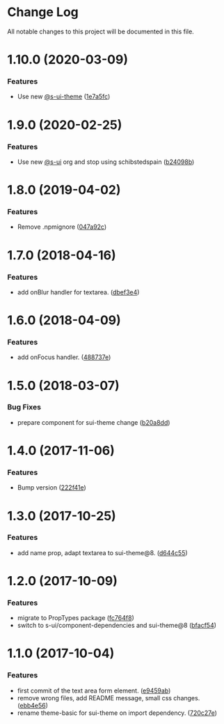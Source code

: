 # Change Log

All notable changes to this project will be documented in this file.

# 1.10.0 (2020-03-09)


### Features

* Use new [@s-ui-theme](https://github.com/s-ui-theme) ([1e7a5fc](https://github.com/SUI-Components/adevinta-spain-components/commit/1e7a5fc835b9eac5011552c02dd08ae0d2831c8d))



# 1.9.0 (2020-02-25)


### Features

* Use new [@s-ui](https://github.com/s-ui) org and stop using schibstedspain ([b24098b](https://github.com/SUI-Components/adevinta-spain-components/commit/b24098bf6a616a75f3ab187b58c865afe247601b))



# 1.8.0 (2019-04-02)


### Features

* Remove .npmignore ([047a92c](https://github.com/SUI-Components/adevinta-spain-components/commit/047a92cc476b0e4b49be1f914816765cf655ece3))



# 1.7.0 (2018-04-16)


### Features

* add onBlur handler for textarea. ([dbef3e4](https://github.com/SUI-Components/adevinta-spain-components/commit/dbef3e4fcab62d47d2bca8cdd2d2877656ddd514))



# 1.6.0 (2018-04-09)


### Features

* add onFocus handler. ([488737e](https://github.com/SUI-Components/adevinta-spain-components/commit/488737e9f45098935efc2d77d7a9b8a4db6267be))



# 1.5.0 (2018-03-07)


### Bug Fixes

* prepare component for sui-theme change ([b20a8dd](https://github.com/SUI-Components/adevinta-spain-components/commit/b20a8dd72c4dee062a4c599e6dc6d8c1c935e818))



# 1.4.0 (2017-11-06)


### Features

* Bump version ([222f41e](https://github.com/SUI-Components/adevinta-spain-components/commit/222f41e4db1b7ecd1547186ce2bbfa454ec0e2a2))



# 1.3.0 (2017-10-25)


### Features

* add name prop, adapt textarea to sui-theme@8. ([d644c55](https://github.com/SUI-Components/adevinta-spain-components/commit/d644c55ac1502e2cdf8ab829f4bd6623ef6b4a77))



# 1.2.0 (2017-10-09)


### Features

* migrate to PropTypes package ([fc764f8](https://github.com/SUI-Components/adevinta-spain-components/commit/fc764f87e83727158e5188f54e90a6a956abf24d))
* switch to s-ui/component-dependencies and sui-theme@8 ([bfacf54](https://github.com/SUI-Components/adevinta-spain-components/commit/bfacf54113cc63758e883bb960f4d509b0d45860))



# 1.1.0 (2017-10-04)


### Features

* first commit of the text area form element. ([e9459ab](https://github.com/SUI-Components/adevinta-spain-components/commit/e9459ab926e502d424322148986cf610c329f0f8))
* remove wrong files, add README message, small css changes. ([ebb4e56](https://github.com/SUI-Components/adevinta-spain-components/commit/ebb4e5659f8fb04dfc0b8527d09269fe9bb465bd))
* rename theme-basic for sui-theme on import dependency. ([720c27e](https://github.com/SUI-Components/adevinta-spain-components/commit/720c27e0eccb5855b18febf22cf9e96a7708627b))



